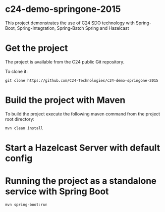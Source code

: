 # c24-demo-springone-2015

This project demonstrates the use of C24 SDO technology with Spring-Boot, Spring-Integration, Spring-Batch Spring and Hazelcast

# Get the project

The project is available from the C24 public Git repository.

To clone it:

``` git clone https://github.com/C24-Technologies/c24-demo-springone-2015 ```

# Build the project with Maven

To build the project execute the following maven command from the project root directory:

``` mvn clean install ```

# Start a Hazelcast Server with default config

# Running the project as a standalone service with Spring Boot

``` mvn spring-boot:run ```

